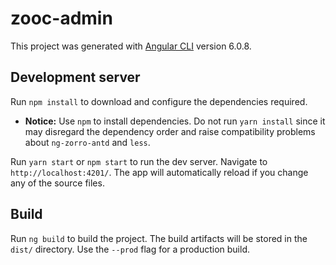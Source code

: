 # zooc-admin

This project was generated with [Angular CLI](https://github.com/angular/angular-cli) version 6.0.8.

## Development server

Run `npm install` to download and configure the dependencies required.

- **Notice:**
  Use `npm` to install dependencies. Do not run `yarn install` since it may disregard the dependency order and raise compatibility problems about `ng-zorro-antd` and `less`.

Run `yarn start` or `npm start` to run the dev server. Navigate to `http://localhost:4201/`. The app will automatically reload if you change any of the source files.

## Build

Run `ng build` to build the project. The build artifacts will be stored in the `dist/` directory. Use the `--prod` flag for a production build.
